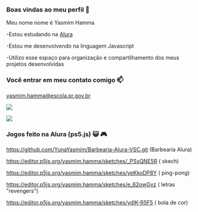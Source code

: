 ### Boas vindas ao meu perfil 💙

Meu nome nome é Yasmim Hamma

-Estou estudando na [Alura](https://www.alura.com.br)

-Estou me desenvolvendo na linguagem Javascript

-Utilizo esse espaço para organização e compartilhamento dos meus projetos desenvolvidas

### Você entrar em meu contato comigo 📫
yasmim.hamma@escola.pr.gov.br

![](https://media.tenor.com/nN02cQ9OF38AAAAC/genshin-childe-tartaglia.gif)


![](https://media.tenor.com/AxfUHbDtPFkAAAAC/mihoyo-genshin.gif)

### Jogos feito na Alura (ps5.js) 😺 🎮

https://github.com/YunaYasmim/Barbearia-Alura-VSC.git (Barbearia Alura)

https://editor.p5js.org/yasmim.hamma/sketches/_PSxQNE5R ( skech)

https://editor.p5js.org/yasmim.hamma/sketches/yeKkoDP8Y ( ping-pong)

https://editor.p5js.org/yasmim.hamma/sketches/e_62owGvz ( letras "revengers")

https://editor.p5js.org/yasmim.hamma/sketches/ydIK-R5F5 ( bola de cor)
